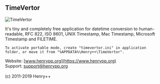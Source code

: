 ## TimeVertor

![TimeVertor](https://www.henrypp.org/images/timevertor.png?cachefix)

It's tiny and completely free application for datetime conversion to human-readable, RFC 822, ISO 8601, UNIX Timestamp, Mac Timestamp, Microsoft Timestamp and FILETIME.

```
To activate portable mode, create "timevertor.ini" in application folder, or move it from "%APPDATA%\Henry++\TimeVertor".
```

Website: [www.henrypp.org](https://www.henrypp.org)<br />
Support: support@henrypp.org<br />
<br />
(c) 2011-2019 Henry++
